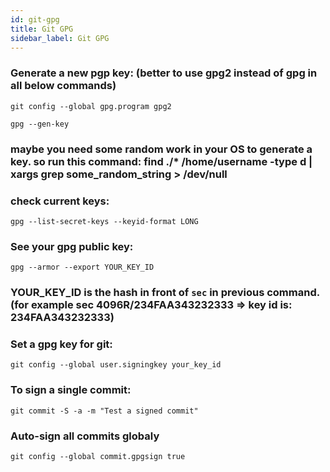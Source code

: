```yaml
---
id: git-gpg
title: Git GPG
sidebar_label: Git GPG
---
```


### Generate a new pgp key: (better to use gpg2 instead of gpg in all below commands)
`git config --global gpg.program gpg2`

`gpg --gen-key`
### maybe you need some random work in your OS to generate a key. so run this command: find ./* /home/username -type d | xargs grep some_random_string > /dev/null

### check current keys:
`gpg --list-secret-keys --keyid-format LONG`

### See your gpg public key:
`gpg --armor --export YOUR_KEY_ID`
### YOUR_KEY_ID is the hash in front of `sec` in previous command. (for example sec 4096R/234FAA343232333 => key id is: 234FAA343232333)

### Set a gpg key for git:
`git config --global user.signingkey your_key_id`

### To sign a single commit:
`git commit -S -a -m "Test a signed commit"`

### Auto-sign all commits globaly
`git config --global commit.gpgsign true`